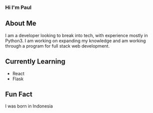 ### Hi I'm Paul

## About Me
I am a developer looking to break into tech, with experience mostly in Python3. I am working on expanding my knowledge and am working through a program for full stack web development.

## Currently Learning
- React
- Flask

## Fun Fact
I was born in Indonesia

<!--
**Fourineye/Fourineye** is a ✨ _special_ ✨ repository because its `README.md` (this file) appears on your GitHub profile.

Here are some ideas to get you started:

- 🔭 I’m currently working on ...
- 🌱 I’m currently learning ...
- 👯 I’m looking to collaborate on ...
- 🤔 I’m looking for help with ...
- 💬 Ask me about ...
- 📫 How to reach me: ...
- 😄 Pronouns: ...
- ⚡ Fun fact: ...
-->

